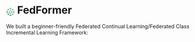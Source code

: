 # <img src="docs/imgs/logo-green.png" alt="icon" height="24" style="vertical-align:sub;"/> FedFormer

We built a beginner-friendly Federated Continual Learning/Federated Class Incremental Learning Framework:
